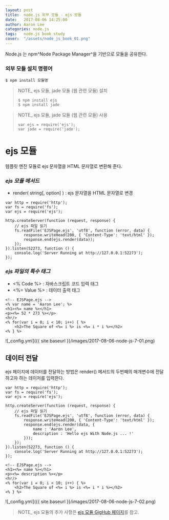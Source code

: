 ```yaml
---
layout: post
title:  node.js 외부 모듈 - ejs 모듈
date:   2017-08-06 14:25:00
author: Aaron Lee
categories: node.js
tags:	node.js book study
cover:  "/assets/node_js_book_01.png"
---
```


Node.js 는 npm^Node Package Manager^을 기반으로 모듈을 공유한다.
### 외부 모듈 설치 명령어
```
$ npm install 모듈명
```

> NOTE_ ejs 모듈, jade 모듈 (웹 관련 모듈) 설치  
> ```
> $ npm install ejs
> $ npm install jade
> ```

> NOTE_ ejs 모듈, jade 모듈 (웹 관련 모듈) 사용
> ```
> var ejs = require('ejs');
> var jade = require('jade');
> ```

# ejs 모듈
템플릿 엔진 모듈로 ejs 문자열을 HTML 문자열로 변환해 준다.

### *ejs 모듈 메서드*
- render( string[, option] ) :  ejs 문자열을 HTML 문자열로 변경

```
var http = require('http');
var fs = require('fs');
var ejs = require('ejs');

http.createServer(function (request, response) {
    // ejs 파일 읽기
    fs.readFile('EJSPage.ejs', 'utf8', function (error, data) {
        response.writeHead(200, { 'Content-Type': 'text/html' });
        response.end(ejs.render(data));
    });
}).listen(52273, function () {
    console.log('Server Running at http://127.0.0.1:52273');
});
```

### *ejs 파일의 특수 태그*
- <% Code %> : 자바스크립트 코드 입력 태그
- <%= Value %> : 데이터 출력 태그

```
<!-- EJSPage.ejs -->
<% var name = 'Aaron Lee'; %>
<h1><%= name %></h1>
<p><%= 52 * 273 %></p>
<hr/>
<% for(var i = 0; i < 10; i++) { %>
    <h2>The Square of <%= i %> is <%= i * i %></h2>
<% } %>
```

![_config.yml]({{ site.baseurl }}/images/2017-08-06-node-js-7-01.png)

## 데이터 전달
ejs 페이지에 데이터를 전달하는 방법은 render() 메서드의 두번째의 매개변수에 전달하고자 하는 데이저를 입력한다.

```
var http = require('http');
var fs = require('fs');
var ejs = require('ejs');

http.createServer(function (request, response) {
    // ejs 파일 읽기
    fs.readFile('EJSPage.ejs', 'utf8', function (error, data) {
        response.writeHead(200, { 'Content-Type': 'text/html' });
        response.end(ejs.render(data, {
            name : 'Aaron Lee',
            description : 'Hello ejs With Node.js ... !'
        }));
    });
}).listen(52273, function () {
    console.log('Server Running at http://127.0.0.1:52273');
});
```
```
<!-- EJSPage.ejs -->
<h1><%= name %></h1>
<p><%= description %></p>
<hr/>
<% for(var i = 0; i < 10; i++) { %>
    <h2>The Square of <%= i %> is <%= i * i %></h2>
<% } %>
```

![_config.yml]({{ site.baseurl }}/images/2017-08-06-node-js-7-02.png)

> NOTE_ ejs 모듈의 추가 사항은 [ejs 모듈 GigHub 페이지](https://github.com/visionmedia/ejs)를 참고.